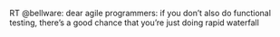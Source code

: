 <!--
id: 258857622
link: http://kevinisom.info/post/258857622/rt-bellware-dear-agile-programmers-if-you-dont
slug: rt-bellware-dear-agile-programmers-if-you-dont
date: Fri Nov 27 2009 13:56:32 GMT+1300 (NZDT)
raw: {"blog_name":"kevinisom","id":258857622,"post_url":"http://kevinisom.info/post/258857622/rt-bellware-dear-agile-programmers-if-you-dont","slug":"rt-bellware-dear-agile-programmers-if-you-dont","type":"text","date":"2009-11-27 00:56:32 GMT","timestamp":1259283392,"state":"published","format":"html","reblog_key":"DvJp4u72","tags":[],"short_url":"http://tmblr.co/Zw68YyFRTgM","highlighted":[],"feed_item":"http://twitter.com/kev_nz/statuses/6095751524","from_feed_id":"650289","note_count":0,"title":null,"body":"<p>RT @bellware: dear agile programmers: if you don&#8217;t also do functional testing, there&#8217;s a good chance that you&#8217;re just doing rapid waterfall</p>"}
publish: 2009-11-027
tags: 
title: null
-->


RT @bellware: dear agile programmers: if you don’t also do functional
testing, there’s a good chance that you’re just doing rapid waterfall


